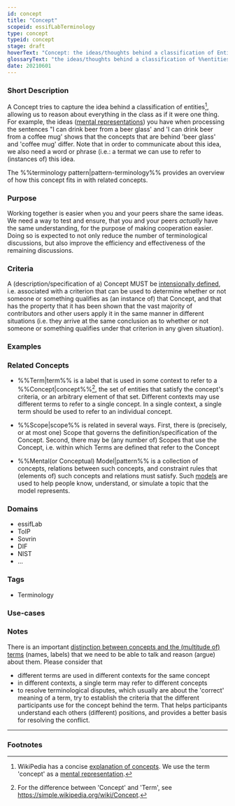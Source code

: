 ```yaml
---
id: concept
title: "Concept"
scopeid: essifLabTerminology
type: concept
typeid: concept
stage: draft
hoverText: "Concept: the ideas/thoughts behind a classification of Entities (what makes Entities in that class 'the same')."
glossaryText: "the ideas/thoughts behind a classification of %%entities^entity%% (what makes %%entities^entity%% in that class 'the same')."
date: 20210601
---
```


### Short Description
<!--REQUIRED--in 1-3 sentences that describe the concept to a layperson with reasonable accuracy.-->
A Concept tries to capture the idea behind a classification of entities[^1], allowing us to reason about everything in the class as if it were one thing. For example, the ideas ([mental representations](https://en.wikipedia.org/wiki/Mental_representation)) you have when processing the sentences "I can drink beer from a beer glass' and 'I can drink beer from a coffee mug' shows that the concepts that are behind 'beer glass' and 'coffee mug' differ. Note that in order to communicate about this idea, we also need a word or phrase (i.e.: a termat we can use to refer to (instances of) this idea.

The %%terminology pattern|pattern-terminology%% provides an overview of how this concept fits in with related concepts.

### Purpose
<!--Describe why the concept is needed. What purposes does it serve? What can you do with it that you cannot do (as well) without it? What objectives does it help realize? Why is this conceptevant within its scope of definition?-->
Working together is easier when you and your peers share the same ideas. We need a way to test and ensure, that you and your peers _actually_ have the same understanding, for the purpose of making cooperation easier. Doing so is expected to not only reduce the number of terminological discussions, but also improve the efficiency and effectiveness of the remaining discussions.

### Criteria
<!--REQUIRED--How is this concept different from related ideas? What are essential characteristics that must be true? This is where you specify the [intensional definition](https://en.wikipedia.org/wiki/Extensional_and_intensional_definitions) of the concept, i.e. the necessary and sufficient conditions for when the term should be used. This makes that the conceptomes crystal clear. In the case of nouns, this is equivalent to specifying the properties that an object needs to have in order to be counted as a referent of the term.-->
A (description/specification of a) Concept MUST be [intensionally defined](https://en.wikipedia.org/wiki/Extensional_and_intensional_definitions), i.e. associated with a criterion that can be used to determine whether or not someone or something qualifies as (an instance of) that Concept, and that has the property that it has been shown that the vast majority of contributors and other users apply it in the same manner in different situations (i.e. they arrive at the same conclusion as to whether or not someone or something qualifies under that criterion in any given situation).

### Examples
<!--Provide a few sentences in which you give examples that obviously qualify as instances of `Concept`, and that do NOT obviously qualify. Also, provide examples that are not (so) obvious, but help users to better understand its intension.-->

### Related Concepts
<!--Link to any %%concepts|concept%% that are similar but distinct, with a note about the relationship.-->
* %%Term|term%% is a label that is used in some context to refer to a %%Concept|concept%%[^2], the set of entities that satisfy the concept's criteria, or an arbitrary element of that set. Different contexts may use different terms to refer to a single concept. In a single context, a single term should be used to refer to an individual concept.

* %%Scope|scope%% is related in several ways. First, there is (precisely, or at most one) Scope that governs the definition/specification of the Concept. Second, there may be (any number of) Scopes that use the Concept, i.e. within which Terms are defined that refer to the Concept

* %%Mental(or Conceptual) Model|pattern%% is a collection of concepts, relations between such concepts, and constraint rules that (elements of) such concepts and relations must satisfy. Such [models](https://en.wikipedia.org/wiki/Conceptual_model) are used to help people know, understand, or simulate a topic that the model represents.

### Domains
<!--In which general knowledge ecosystems or mental model families does this concepty a role?-->
* essifLab
* ToIP
* Sovrin
* DIF
* NIST
* ...

### Tags
<!--Add hash tags here that allow us to group concepts in useful ways.-->
* Terminology

### Use-cases
<!--This (optional) section specifies an (optional) introductory paragraph, and a level-3 (i.e. `###`) subsection for every use case it describes. Every such use-case SHOULD
- describe the situation/context of the use-case;
- show how to apply ``Concept`` to/in that situation;
- shows the relevance of having ``Concept`` for the use-case as opposed to not having it.-->

### Notes
<!--This (optional) section is the place to put anything for which there is no other good place to put it.-->
There is an important [distinction between concepts and the (multitude of) terms](https://simple.wikipedia.org/wiki/Concept) (names, labels) that we need to be able to talk and reason (argue) about them. Please consider that

* different terms are used in different contexts for the same concept
* in different contexts, a single term may refer to different concepts
* to resolve terminological disputes, which usually are about the 'correct' meaning of a term, try to establish the criteria that the different participants use for the concept behind the term. That helps participants understand each others (different) positions, and provides a better basis for resolving the conflict.

---
### Footnotes
<!--This (optional) section contains any footnotes that may have been specified in the text above.-->

[^1]: WikiPedia has a concise [explanation of concepts](https://en.wikipedia.org/wiki/Concept). We use the term 'concept' as a [mental representation](https://en.wikipedia.org/wiki/Mental_representation).

[^2]: For the difference between 'Concept' and 'Term', see https://simple.wikipedia.org/wiki/Concept.
